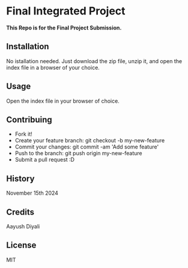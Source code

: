 # Final Integrated Project
**This Repo is for the Final Project Submission.**

## Installation
No istallation needed. Just download the zip file, unzip it, and open the index file in a browser of your choice.

## Usage
Open the index file in your browser of choice.

## Contribuing
- Fork it!
- Create your feature branch: git checkout -b my-new-feature
- Commit your changes: git commit -am 'Add some feature'
- Push to the branch: git push origin my-new-feature
- Submit a pull request :D

## History
November 15th 2024

## Credits
Aayush Diyali 

## License
MIT
